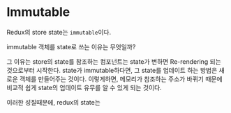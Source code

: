 # Immutable

Redux의 store state는 `immutable`이다. 

immutable 객체를 state로 쓰는 이유는 무엇일까?  


그 이유는 store의 state를 참조하는 컴포넌트는 state가 변하면 Re-rendering 되는 것으로부터 시작한다.
state가 immutable하다면, 그 state를 업데이트 하는 방법은 새로운 객체를 만들어주는 것이다. 이렇게하면, 메모리가 참조하는 주소가 바뀌기 때문에 비교적 쉽게 state의 업데이트 유무를 알 수 있게 되는 것이다.  

이러한 성질때문에, redux의 state는 